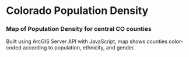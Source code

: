 # Colorado Population Density

### Map of Population Density for central CO counties
Built using ArcGIS Server API with JavaScript, map shows counties color-coded according to population, ethnicity, and gender.
